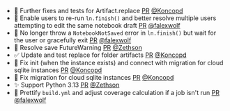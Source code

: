 - 🐛 Further fixes and tests for Artifact.replace [PR](https://github.com/laminlabs/lamindb/pull/2377) [@Koncopd](https://github.com/Koncopd)
- 🚸 Enable users to re-run `ln.finish()` and better resolve multiple users attempting to edit the same notebook draft [PR](https://github.com/laminlabs/lamindb/pull/2376) [@falexwolf](https://github.com/falexwolf)
- 🚸 No longer throw a `NotebookNotSaved` error in `ln.finish()` but wait for the user or gracefully exit [PR](https://github.com/laminlabs/lamindb/pull/2375) [@falexwolf](https://github.com/falexwolf)
- 🚸 Resolve save FutureWarning [PR](https://github.com/laminlabs/lamin-cli/pull/108) [@Zethson](https://github.com/Zethson)
- ✅ Update and test replace for folder artifacts [PR](https://github.com/laminlabs/lamindb/pull/2374) [@Koncopd](https://github.com/Koncopd)
- 🐛 Fix init (when the instance exists) and connect with migration for cloud sqlite instances [PR](https://github.com/laminlabs/lamindb/pull/2373) [@Koncopd](https://github.com/Koncopd)
- 🐛 Fix migration for cloud sqlite instances [PR](https://github.com/laminlabs/lamindb-setup/pull/951) [@Koncopd](https://github.com/Koncopd)
- ✨ Support Python 3.13 [PR](https://github.com/laminlabs/lamindb/pull/2366) [@Zethson](https://github.com/Zethson)
- 👷 Prettify `build.yml` and adjust coverage calculation if a job isn't run [PR](https://github.com/laminlabs/lamindb/pull/2361) [@falexwolf](https://github.com/falexwolf)
